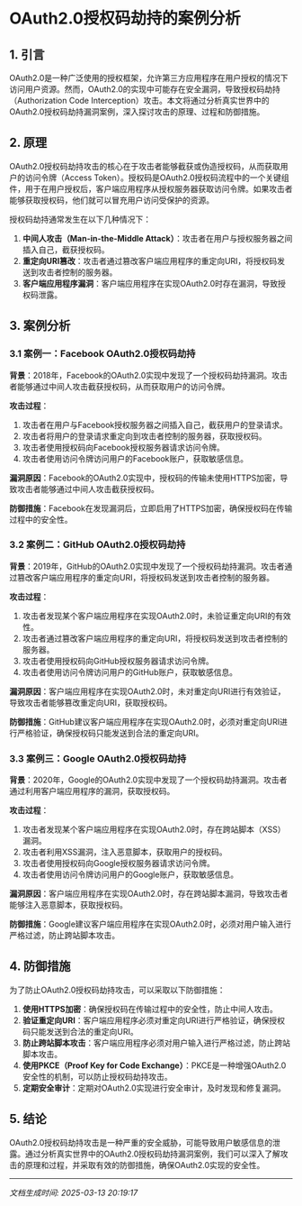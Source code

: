 # OAuth2.0授权码劫持的案例分析

## 1. 引言

OAuth2.0是一种广泛使用的授权框架，允许第三方应用程序在用户授权的情况下访问用户资源。然而，OAuth2.0的实现中可能存在安全漏洞，导致授权码劫持（Authorization Code Interception）攻击。本文将通过分析真实世界中的OAuth2.0授权码劫持漏洞案例，深入探讨攻击的原理、过程和防御措施。

## 2. 原理

OAuth2.0授权码劫持攻击的核心在于攻击者能够截获或伪造授权码，从而获取用户的访问令牌（Access Token）。授权码是OAuth2.0授权码流程中的一个关键组件，用于在用户授权后，客户端应用程序从授权服务器获取访问令牌。如果攻击者能够获取授权码，他们就可以冒充用户访问受保护的资源。

授权码劫持通常发生在以下几种情况下：

1. **中间人攻击（Man-in-the-Middle Attack）**：攻击者在用户与授权服务器之间插入自己，截获授权码。
2. **重定向URI篡改**：攻击者通过篡改客户端应用程序的重定向URI，将授权码发送到攻击者控制的服务器。
3. **客户端应用程序漏洞**：客户端应用程序在实现OAuth2.0时存在漏洞，导致授权码泄露。

## 3. 案例分析

### 3.1 案例一：Facebook OAuth2.0授权码劫持

**背景**：2018年，Facebook的OAuth2.0实现中发现了一个授权码劫持漏洞。攻击者能够通过中间人攻击截获授权码，从而获取用户的访问令牌。

**攻击过程**：
1. 攻击者在用户与Facebook授权服务器之间插入自己，截获用户的登录请求。
2. 攻击者将用户的登录请求重定向到攻击者控制的服务器，获取授权码。
3. 攻击者使用授权码向Facebook授权服务器请求访问令牌。
4. 攻击者使用访问令牌访问用户的Facebook账户，获取敏感信息。

**漏洞原因**：Facebook的OAuth2.0实现中，授权码的传输未使用HTTPS加密，导致攻击者能够通过中间人攻击截获授权码。

**防御措施**：Facebook在发现漏洞后，立即启用了HTTPS加密，确保授权码在传输过程中的安全性。

### 3.2 案例二：GitHub OAuth2.0授权码劫持

**背景**：2019年，GitHub的OAuth2.0实现中发现了一个授权码劫持漏洞。攻击者通过篡改客户端应用程序的重定向URI，将授权码发送到攻击者控制的服务器。

**攻击过程**：
1. 攻击者发现某个客户端应用程序在实现OAuth2.0时，未验证重定向URI的有效性。
2. 攻击者通过篡改客户端应用程序的重定向URI，将授权码发送到攻击者控制的服务器。
3. 攻击者使用授权码向GitHub授权服务器请求访问令牌。
4. 攻击者使用访问令牌访问用户的GitHub账户，获取敏感信息。

**漏洞原因**：客户端应用程序在实现OAuth2.0时，未对重定向URI进行有效验证，导致攻击者能够篡改重定向URI，获取授权码。

**防御措施**：GitHub建议客户端应用程序在实现OAuth2.0时，必须对重定向URI进行严格验证，确保授权码只能发送到合法的重定向URI。

### 3.3 案例三：Google OAuth2.0授权码劫持

**背景**：2020年，Google的OAuth2.0实现中发现了一个授权码劫持漏洞。攻击者通过利用客户端应用程序的漏洞，获取授权码。

**攻击过程**：
1. 攻击者发现某个客户端应用程序在实现OAuth2.0时，存在跨站脚本（XSS）漏洞。
2. 攻击者利用XSS漏洞，注入恶意脚本，获取用户的授权码。
3. 攻击者使用授权码向Google授权服务器请求访问令牌。
4. 攻击者使用访问令牌访问用户的Google账户，获取敏感信息。

**漏洞原因**：客户端应用程序在实现OAuth2.0时，存在跨站脚本漏洞，导致攻击者能够注入恶意脚本，获取授权码。

**防御措施**：Google建议客户端应用程序在实现OAuth2.0时，必须对用户输入进行严格过滤，防止跨站脚本攻击。

## 4. 防御措施

为了防止OAuth2.0授权码劫持攻击，可以采取以下防御措施：

1. **使用HTTPS加密**：确保授权码在传输过程中的安全性，防止中间人攻击。
2. **验证重定向URI**：客户端应用程序必须对重定向URI进行严格验证，确保授权码只能发送到合法的重定向URI。
3. **防止跨站脚本攻击**：客户端应用程序必须对用户输入进行严格过滤，防止跨站脚本攻击。
4. **使用PKCE（Proof Key for Code Exchange）**：PKCE是一种增强OAuth2.0安全性的机制，可以防止授权码劫持攻击。
5. **定期安全审计**：定期对OAuth2.0实现进行安全审计，及时发现和修复漏洞。

## 5. 结论

OAuth2.0授权码劫持攻击是一种严重的安全威胁，可能导致用户敏感信息的泄露。通过分析真实世界中的OAuth2.0授权码劫持漏洞案例，我们可以深入了解攻击的原理和过程，并采取有效的防御措施，确保OAuth2.0实现的安全性。

---

*文档生成时间: 2025-03-13 20:19:17*

